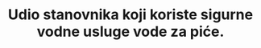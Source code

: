 ﻿---
method_of_computation: >-
  Household  surveys  and  censuses  currently  provide  information  on  types  of  basic  drinking  water  sources  listed  above,  and  also  indicate  if  sources  are  on  premises.  These  data  sources  often  have  information  on  the  availability  of  water  and  increasingly  on  the  quality  of  water  at  the  household  level,  through  direct  testing  of  drinking  water  for  faecal  or  chemical  contamination.  These  data  will  be  combined  with  data  on  availability  and  compliance  with  drinking  water  quality  standards  (faecal  and  chemical)  from  administrative  reporting  or  regulatory  bodies.  The  WHO/UNICEF  Joint  Monitoring  Programme  for  Water  Supply  and  Sanitation  (JMP)  estimates  access  to  basic  services  for  each  country,  separately  in  urban  and  rural  areas,  by  fitting  a  regression  line  to  a  series  of  data  points  from  household  surveys  and  censuses.  This  approach  was  used  to  report  on  use  of  'improved  water'  sources  for  MDG  monitoring.  The  JMP  is  evaluating  the  use  of  alternative  statistical  estimation  methods  as  more  data  become  available.  The  accompanying  Statistical  Note  describes  in  more  detail  how  data  on  availability  and  quality  from  different  sources,  can  be  combined  with  data  on  use  of  different  types  of  supplies,  as  recorded  in  the  current  JMP  database  to  compute  the  proposed  indicator.  Predominant  type  of  statistics:  national  estimates  adjusted  for  global  comparison.
indicator_definition: >-
  Stanovništvo koje koristi osnovni izvor pitke vode (poboljšani izvori vode za piće koji se koriste za praćenje MDG-a, tj. opskrba vodom u  stanu, dvorištu ili zemljištu, javne slavine ili hidranti, bušotine , zaštićene iskopane bušotine, zaštićene izvore 
target: >-
  Do 2030. godine, postići sveopći i pravičan pristup ispravnoj i pristupačnoj vodi za piće za sve.
indicator_name: Udio stanovništva koji koristi sigurnu vodoopskrbu    
title:  Udio stanovnika koji koriste sigurne vodne usluge  vode za piće.
permalink: /6-1-1/
sdg_goal: 6
graph_type_description: Line  graph
graph_status_notes: Graphed
layout: indicator
indicator: 6.1.1
un_designated_tier: '1'
un_custodial_agency: 'WHO,  UNICEF  (Partnering  Agencies:  UNEP,  UN  Habitat)'
indicator_variable: pct_pop_safewaterserv
graph: longitudinal
variable_description: null
variable_notes: null
target_id: '6.1'
has_metadata: true
goal_meta_link: 'http://unstats.un.org/sdgs/files/metadata-compilation/Metadata-Goal-6.pdf'
goal_meta_link_page: 2
source_title: null
source_notes: null
published: true
unit_of_measure: Population
date_metadata_updated: November  2017
scheduled_update_by_national_source: October  2018
source_agency_staff_name: 'US  Environmental  Protection  Agency  '
source_agency_staff_email: Cummings.Travis@epa.gov
source_agency_survey_dataset: Safe  Drinking  Water  Information  System  (SDWIS)
scheduled_update_by_SDG_team: October  2018
graph_title: >-
  Percent  of  US  population  that  receives  drinking  water  from  community  water  systems  in  compliance  with  drinking  water  standards
rationale_interpretation: >-
  M MDG cilj 7C pozvao je na održivi pristup sigurnoj pitkoj vodi. Na početku razdoblja MGP-a došlo je do potpunog nedostatka nacionalno reprezentativnih podataka o sigurnosti pitke vode u zemljama u razvoju, a ti se podaci nisu prikupljali putem anketa kućanstava ili popisa stanovništva. JMP je razvio indikatorsku uporabu poboljšanih izvora za  vode, koji su služili kao proxy za sigurnu vodu, budući da su takvi izvori vjerojatno zaštićeni od fekalne kontaminacije, a taj je mjerni podatak korišten od 2000. godine za praćenje napretka prema cilju MDG-a. Međunarodne konzultacije od 2011. godine uspostavile su konsenzus o potrebi izgradnje i rješavanju nedostataka ovog pokazatelja; posebice, da se bave normativnim kriterijima ljudskog prava na vodu, uključujući pristupačnost, dostupnost i kvalitetu.  Gore navedeni zaključci zaključili su da bi JMP trebao nadmašiti osnovnu razinu pristupa i riješiti sigurno upravljanje uslugama pitke vode, uključujući dimenzije pristupačnosti, dostupnosti i kvalitete. Predloženi pokazatelj sigurno vođenih usluga pitke vode namijenjen je rješavanju ovog problema.
actual_indicator_available: >-
  Percent  of  the  population  served  by  community  water  systems  that  receive  drinking  water  that  meets  all  applicable  health  -  based  drinking  water  standards  through  approaches  including  effective  treatment  and  source  water  protection.
us_method_of_computation: >-
  The  EPA  Office  of  Ground  Water  and  Dr  inking  Water  (headquarters)  calculates  this  measure  using  data  reported  in  the  Safe  Drinking  Water  Information  System  -  Federal  (SDWIS  -  FED)  and  provides  the  results  to  EPA  regions.  This  measure  includes  federally  -  regulated  contaminants  of  the  following  viola  tion  types:  Maximum  Contaminant  Level,  Maximum  Residual  Disinfection  Limit,  and  Treatment  Technique  violations.  It  includes  any  violations  from  currently  open  and  closed  community  water  systems  (CWSs)  that  overlap  any  part  of  the  most  recent  four  quarters.
actual_indicator_available_description: >-
  Describes  the  percent  of  US  population  that  receives  drinking  water  from  community  water  systems  in  compliance  with  drinking  water  standards.
comments_and_limitations: >-
  EPA  classifies  Public  Water  Systems  (PWS)  into  3  types  according  to  the  number  of  people  they  serve,  the  source  of  their  water,  and  whether  they  serve  the  same  customers  year-round  or  on  an  occasional  basis.
source_url: 'DATA  PROVIDER  PLS  CONFIRM:  https://www.epa.gov/ground-water-and-drinking-water'
tier: 1
periodicity: Annual  
---